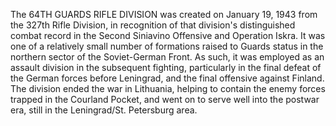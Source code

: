 The 64TH GUARDS RIFLE DIVISION was created on January 19, 1943 from the 327th Rifle Division, in recognition of that division's distinguished combat record in the Second Siniavino Offensive and Operation Iskra. It was one of a relatively small number of formations raised to Guards status in the northern sector of the Soviet-German Front. As such, it was employed as an assault division in the subsequent fighting, particularly in the final defeat of the German forces before Leningrad, and the final offensive against Finland. The division ended the war in Lithuania, helping to contain the enemy forces trapped in the Courland Pocket, and went on to serve well into the postwar era, still in the Leningrad/St. Petersburg area.
